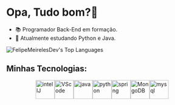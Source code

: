 # Opa, Tudo bom?👋
- 📚 Programador Back-End em formação.
- 🚀 Atualmente estudando Python e Java.
  
![FelipeMeirelesDev's Top Languages](https://github-readme-stats.vercel.app/api/top-langs/?username=FelipeMeirelesDev&theme=default&show_icons=true&hide_border=true&layout=compact)

## Minhas Tecnologias:
<div style="display: flex; justify-content: center;">
    <img alt="intelIJ" src="https://cdn.jsdelivr.net/gh/devicons/devicon@latest/icons/intellij/intellij-original.svg" style="width: 50px;"/>
    <img alt="VScode" src="https://cdn.jsdelivr.net/gh/devicons/devicon@latest/icons/vscode/vscode-original.svg" style="width: 50px;"/>
    <img alt="java" src="https://cdn.jsdelivr.net/gh/devicons/devicon@latest/icons/java/java-original-wordmark.svg" style="width: 50px;"/>
    <img alt="python" src="https://cdn.jsdelivr.net/gh/devicons/devicon@latest/icons/python/python-original.svg" style="width: 50px;"/>
    <img alt="spring" src="https://cdn.jsdelivr.net/gh/devicons/devicon@latest/icons/spring/spring-original.svg" style="width: 50px;"/>
    <img alt="MongoDB" src="https://cdn.jsdelivr.net/gh/devicons/devicon@latest/icons/mongodb/mongodb-original-wordmark.svg" style="width: 50px;"/>
    <img alt="mysql" src="https://cdn.jsdelivr.net/gh/devicons/devicon@latest/icons/mysql/mysql-original-wordmark.svg" style="width: 50px;"/>
</div>

</div>
